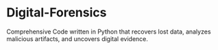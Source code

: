 # Digital-Forensics
Comprehensive Code written in Python that recovers lost data, analyzes malicious artifacts, and uncovers digital evidence.
